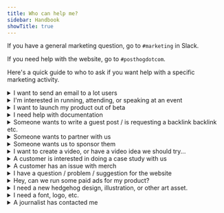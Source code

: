 ```yaml
---
title: Who can help me?
sidebar: Handbook
showTitle: true
---
```


If you have a general marketing question, go to `#marketing` in Slack.

If you need help with the website, go to `#posthogdotcom`.

Here's a quick guide to who to ask if you want help with a specific marketing activity.

<details>
<summary>I want to send an email to a lot users</summary>

We run email campaigns through Customer.io. Speak to <TeamMember name="Joe Martin" /> to get started. See: [Email comms](/handbook/brand/email-comms)
</details>

<details>
<summary>I'm interested in running, attending, or speaking at an event</summary>

<TeamMember name="Daniel Zaltsman" /> is our resident party planner. Read the [events strategy handbook](https://posthog.com/handbook/brand/events) for more. 
</details>

<details>
<summary>I want to launch my product out of beta</summary>

Speak to <TeamMember name="Joe Martin" /> and read [Product launches](/handbook/brand/product-announcements).
</details>

<details>
<summary>I need help with documentation</summary>

<TeamMember name="Vincent Ge" /> and <TeamMember name="Edwin Lim" /> on the content team are your main contacts here, but please read the [docs ownership handbook](/handbook/content/docs-ownership) to understand how best to work with them.  
</details>

<details>
<summary>Someone wants to write a guest post / is requesting a backlink backlink etc.</summary>

Unless it's someone huge and important with a real audience, "Mark as spam" and "Move to bin". 
</details>

<details>
<summary>Someone wants to partner with us</summary>

We do not currently operate any form of partnership program to help users implement, extend, or adapt PostHog to their needs.

If someone contacts you about partnering with PostHog, refer them to <TeamMember name="Joe Martin" />. He'll give them the bad news / explore any opportunities.

If another company is interested in building an integration with PostHog, speak to the [Growth Team](/teams/growth).
</details>

<details>
<summary>Someone wants us to sponsor them</summary>

If it's an influencer or podcast, refer them to <TeamMember name="Ian Vanagas" />.

We're not currently running newsletter sponsorships, but contact <TeamMember name="Lior Neu-ner" /> if you think it's sufficiently interesting.

If it's an event, speak to <TeamMember name="Daniel Zaltsman" />, though the answer will probably be no.
</details>


<details>
<summary>I want to create a video, or have a video idea we should try...</summary>

To start with, post ideas in the `#content-and-video-ideas` Slack channel. <TeamMember name="Alex van Leeuwen" /> and <TeamMember name="Jordo Dibb" /> on the content team are your main points of contact here.

Please also read [How we do video at PostHog](/handbook/growth/marketing/video). We're still figuring things out, though, so very interested in suggestions.

If your idea is for PostHog Stories (HogTok), hit up <TeamMember name="Edwin Lim" /> as well.
</details>

<details>
<summary>A customer is interested in doing a case study with us</summary>

<TeamMember name="Joe Martin" /> is your guy.
</details>


<details>
<summary>A customer has an issue with merch</summary>

Please share in the #merch channel: 

- <TeamMember name="Kendall Hall" /> owns fulfillment issues. 
- <TeamMember name="Lottie Coxon" /> owns merch design and creation.
- <TeamMember name="Cory Watilo" /> and <TeamMember name="Eli Kinsey" /> own the storefont.
</details>

<details>
<summary>I have a question / problem / suggestion for the website</summary>

The website is owned by <TeamMember name="Cory Watilo" /> and <TeamMember name="Eli Kinsey" />. Generally, the best place to ask is the `#posthogdotcom` Slack channel.
</details>

<details>
<summary>Hey, can we run some paid ads for my product?</summary>

We probably are already, but if you have something specific in mind, speak to <TeamMember name="Brian Young" />, who is a Growth Marketing Manager embedded in the sales team.
</details>

<details>
<summary>I need a new hedgehog design, illustration, or other art asset.</summary>

<TeamMember name="Lottie Coxon" /> or <TeamMember name="Daniel Hawkins" /> can help, but please read [Art and branding requests](/handbook/brand/art-requests) first.
</details>

<details>
<summary>I need a font, logo, etc.</summary>

See [Logos, brand, hedgehogs](handbook/company/brand-assets)
</details>

<details>
<summary>A journalist has contacted me</summary>

Direct them press@posthog.com, where one of Joe, James, Charles, or Tim can respond. See: [Press & PR](/handbook/brand/press)
</details>